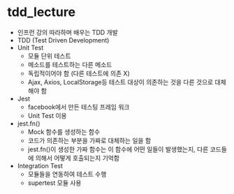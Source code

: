 # tdd_lecture

* 인프런 강의 따라하며 배우는 TDD 개발
* TDD (Test Driven Development)
* Unit Test
  - 모듈 단위 테스트
  - 메소드를 테스트하는 다른 메소드
  - 독립적이어야 함 (다른 테스트에 의존 X)
  - Ajax, Axios, LocalStorage등 테스트 대상이 의존하는 것을 다른 것으로 대체해야 함
* Jest
  - facebook에서 만든 테스팅 프레임 워크
  - Unit Test 이용
* jest.fn() 
  - Mock 함수를 생성하는 함수
  - 코드가 의존하는 부분을 가짜로 대체하는 일을 함
  - jest.fn()이 생성한 가짜 함수는 이 함수에 어떤 일들이 발생했는지, 다른 코드들에 의해서 어떻게 호출되는지 기억함
* Integration Test
  - 모듈들을 연동하여 테스트 수행
  - supertest 모듈 사용
  